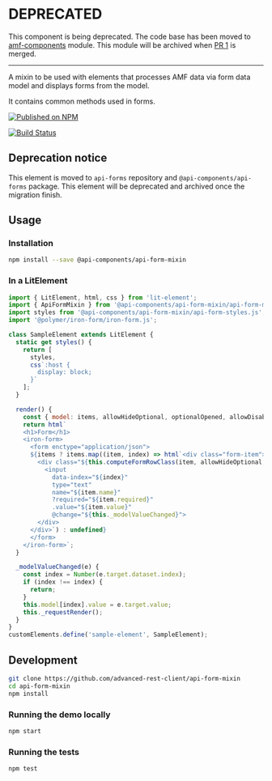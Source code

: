 # DEPRECATED

This component is being deprecated. The code base has been moved to [amf-components](https://github.com/advanced-rest-client/amf-components) module. This module will be archived when [PR 1](https://github.com/advanced-rest-client/amf-components/pull/1) is merged.

-----

A mixin to be used with elements that processes AMF data via form data model and displays forms from the model.

It contains common methods used in forms.

[![Published on NPM](https://img.shields.io/npm/v/@api-components/api-form-mixin.svg)](https://www.npmjs.com/package/@api-components/api-form-mixin)

[![Build Status](https://travis-ci.com/advanced-rest-client/api-form-mixin.svg)](https://travis-ci.com/advanced-rest-client/api-form-mixin)

## Deprecation notice

This element is moved to `api-forms` repository and `@api-components/api-forms` package. This element will be deprecated and archived once the migration finish.

## Usage

### Installation

```sh
npm install --save @api-components/api-form-mixin
```

### In a LitElement

```js
import { LitElement, html, css } from 'lit-element';
import { ApiFormMixin } from '@api-components/api-form-mixin/api-form-mixin.js';
import styles from '@api-components/api-form-mixin/api-form-styles.js';
import '@polymer/iron-form/iron-form.js';

class SampleElement extends LitElement {
  static get styles() {
    return [
      styles,
      css`:host {
        display: block;
      }`
    ];
  }

  render() {
    const { model: items, allowHideOptional, optionalOpened, allowDisableParams } = this;
    return html`
    <h1>Form</h1>
    <iron-form>
      <form enctype="application/json">
      ${items ? items.map((item, index) => html`<div class="form-item">
        <div class="${this.computeFormRowClass(item, allowHideOptional, optionalOpened, allowDisableParams)}">
          <input
            data-index="${index}"
            type="text"
            name="${item.name}"
            ?required="${item.required}"
            .value="${item.value}"
            @change="${this._modelValueChanged}">
        </div>
      </div>`) : undefined}
      </form>
    </iron-form>`;
  }

  _modelValueChanged(e) {
    const index = Number(e.target.dataset.index);
    if (index !== index) {
      return;
    }
    this.model[index].value = e.target.value;
    this._requestRender();
  }
}
customElements.define('sample-element', SampleElement);
```

## Development

```sh
git clone https://github.com/advanced-rest-client/api-form-mixin
cd api-form-mixin
npm install
```

### Running the demo locally

```sh
npm start
```

### Running the tests

```sh
npm test
```
